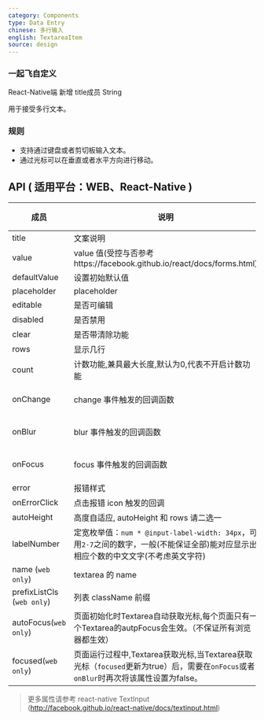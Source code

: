 ```yaml
---
category: Components
type: Data Entry
chinese: 多行输入
english: TextareaItem
source: design
---
```


### 一起飞自定义
React-Native端
新增 title成员   String



用于接受多行文本。

### 规则
- 支持通过键盘或者剪切板输入文本。
- 通过光标可以在垂直或者水平方向进行移动。


## API ( 适用平台：WEB、React-Native )

| 成员        | 说明           | 类型             | 默认值       |
|------------|----------------|-----------------|--------------|
| title    | 文案说明        | String/node |  '' |
| value    | value 值(受控与否参考https://facebook.github.io/react/docs/forms.html)  | String |  无  |
| defaultValue    | 设置初始默认值        | String |  -  |
| placeholder      | placeholder        | String | ''  |
| editable    | 是否可编辑        | bool |  true  |
| disabled    | 是否禁用        | bool |  false  |
| clear      |   是否带清除功能      | bool |  true  |
| rows      |   显示几行      | number |   1 |
| count      |  计数功能,兼具最大长度,默认为0,代表不开启计数功能      | number | -  |
| onChange    | change 事件触发的回调函数 | (val: string): void |  -  |
| onBlur     | blur 事件触发的回调函数 | (val: string): void |   -  |
| onFocus    | focus 事件触发的回调函数 | (val: string): void |  -  |
| error       | 报错样式        | bool |  false  |
| onErrorClick       | 点击报错 icon 触发的回调   | (): void |  无  |
| autoHeight       | 高度自适应, autoHeight 和 rows 请二选一    | bool  | false  |
| labelNumber  | 定宽枚举值：`num * @input-label-width: 34px`，可用`2-7`之间的数字，一般(不能保证全部)能对应显示出相应个数的中文文字(不考虑英文字符) | number | `5` |
| name (`web only`)    | textarea 的 name       | String |   -  |
| prefixListCls (`web only`)    |   列表 className 前缀      | String |  `am-list`  |
| autoFocus(`web only`)   | 页面初始化时Textarea自动获取光标,每个页面只有一个Textarea的autpFocus会生效。（不保证所有浏览器都生效） | bool | false  |
| focused(`web only`)   | 页面运行过程中,Textarea获取光标,当Textarea获取光标（`focused`更新为true）后，需要在`onFocus`或者`onBlur`时再次将该属性设置为false。 | bool | false  |

> 更多属性请参考 react-native TextInput (http://facebook.github.io/react-native/docs/textinput.html)
